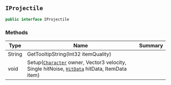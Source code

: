 ## `IProjectile`

```csharp
public interface IProjectile
```

### Methods

| Type | Name | Summary | 
| --- | --- | --- | 
| String | GetTooltipString(Int32 itemQuality) |  | 
| void | Setup([`Character`](./Character.md) owner, Vector3 velocity, Single hitNoise, [`HitData`](./HitData.md) hitData, ItemData item) |  | 


